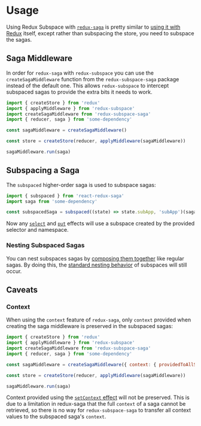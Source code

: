 # Usage

Using Redux Subspace with [`redux-saga`](https://redux-saga.js.org/) is pretty similar to [using it with Redux](/docs/basics/CreatingSubspaces.md) itself, except rather than subspacing the store, you need to subspace the sagas.

## Saga Middleware

In order for `redux-saga` with `redux-subspace` you can use the `createSagaMiddleware` function from the `redux-subspace-saga` package instead of the default one.  This allows `redux-subspace` to intercept subspaced sagas to provide the extra bits it needs to work.

```javascript
import { createStore } from 'redux'
import { applyMiddleware } from 'redux-subspace'
import createSagaMiddleware from 'redux-subspace-saga'
import { reducer, saga } from 'some-dependency'

const sagaMiddleware = createSagaMiddleware()

const store = createStore(reducer, applyMiddleware(sagaMiddleware))

sagaMiddleware.run(saga)
```

## Subspacing a Saga

The `subspaced` higher-order saga is used to subspace sagas:

```javascript
import { subspaced } from 'react-redux-saga'
import saga from 'some-dependency'

const subspacedSaga = subspaced((state) => state.subApp, 'subApp')(saga)
```

Now any [`select`](https://redux-saga.js.org/docs/api/#selectselector-args) and [`put`](https://redux-saga.js.org/docs/api/#putaction) effects will use a subspace created by the provided selector and namespace.

### Nesting Subspaced Sagas

You can nest subspaces sagas by [composing them together](https://redux-saga.js.org/docs/advanced/ComposingSagas.html) like regular sagas. By doing this, the [standard nesting behavior](/docs/advanced/NestingSubspaces.md) of subspaces will still occur.

## Caveats

### Context

When using the `context` feature of `redux-saga`, only `context` provided when creating the saga middleware is preserved in the subspaced sagas:

```javascript
import { createStore } from 'redux'
import { applyMiddleware } from 'redux-subspace'
import createSagaMiddleware from 'redux-subspace-saga'
import { reducer, saga } from 'some-dependency'

const sagaMiddleware = createSagaMiddleware({ context: { providedToAllSubspaces: 'you can use this anywhere' } })

const store = createStore(reducer, applyMiddleware(sagaMiddleware))

sagaMiddleware.run(saga)
```

Context provided using the [`setContext` effect](https://redux-saga.js.org/docs/api/#setcontextprops) will not be preserved.  This is due to a limitation in redux-saga that the full `context` of a saga cannot be retrieved, so there is no way for `redux-subspace-saga` to transfer all context values to the subspaced saga's `context`.
